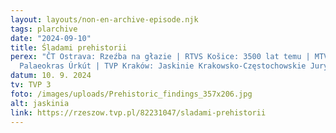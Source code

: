 ```yaml
---
layout: layouts/non-en-archive-episode.njk
tags: plarchive
date: "2024-09-10"
title: Śladami prehistorii
perex: "ČT Ostrava: Rzeźba na głazie | RTVS Košice: 3500 lat temu | MTVA Szeged:
  Palaeokras Úrkút | TVP Kraków: Jaskinie Krakowsko-Częstochowskie Jury"
datum: 10. 9. 2024
tv: TVP 3
foto: /images/uploads/Prehistoric_findings_357x206.jpg
alt: jaskinia
link: https://rzeszow.tvp.pl/82231047/sladami-prehistorii
---
```

